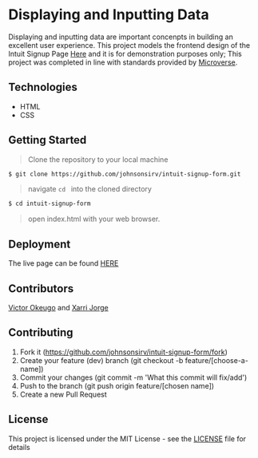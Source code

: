 # Displaying and Inputting Data

Displaying and inputting data are important concenpts in building an excellent user experience.
This project models the frontend design of the Intuit Signup Page [Here](https://accounts.intuit.com/signup.html?offering_id=Intuit.ifs.mint&namespace_id=50000026&redirect_url=https%3A%2F%2Fmint.intuit.com%2Foverview.event%3Ftask%3DS# "Intuits Account Signup") and it is for demonstration purposes only;
This project was completed in line with standards provided by [Microverse](https://www.microverse.org/ "The Global School for Remote Software Developers!").

## Technologies

- HTML
- CSS

## Getting Started

> Clone the repository to your local machine

```sh
$ git clone https://github.com/johnsonsirv/intuit-signup-form.git
```

> navigate ```cd ``` into the cloned directory

```sh
$ cd intuit-signup-form
```

> open index.html with your web browser.

## Deployment

The live page can be found [HERE](https://johnsonsirv.github.io/intuit-signup-form/)

## Contributors

[Victor Okeugo](https://github.com/johnsonsirv) and [Xarri Jorge](https://github.com/xarrijorge)

## Contributing

1. Fork it (https://github.com/johnsonsirv/intuit-signup-form/fork)
2. Create your feature (dev) branch (git checkout -b feature/[choose-a-name])
3. Commit your changes (git commit -m 'What this commit will fix/add')
4. Push to the branch (git push origin feature/[chosen name])
5. Create a new Pull Request

## License

This project is licensed under the MIT License - see the [LICENSE](./LICENSE.md) file for details
